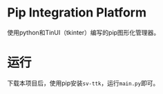 # Pip Integration Platform

使用python和TinUI（tkinter）编写的pip图形化管理器。

# 运行

下载本项目后，使用pip安装`sv-ttk`，运行`main.py`即可。

